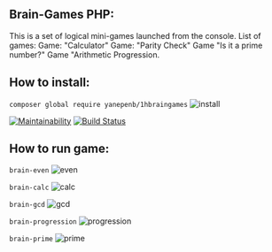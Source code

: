 ## Brain-Games PHP:
This is a set of logical mini-games launched from the console. List of games: Game: "Calculator" Game: "Parity Check" Game "Is it a prime number?" Game "Arithmetic Progression.
## **How to install:**

```composer global require yanepenb/1hbraingames``` ![install](http://i.imgur.com/LzvuqhO.gif)

[![Maintainability](https://api.codeclimate.com/v1/badges/6469dd41999438719ea4/maintainability)](https://codeclimate.com/github/yanepenb/project-lvl1-s482/maintainability)
[![Build Status](https://travis-ci.org/yanepenb/project-lvl1-s482.svg?branch=master)](https://travis-ci.org/yanepenb/project-lvl1-s482)

## **How to run game:**
```brain-even``` ![even](http://i.imgur.com/STLmWpT.gif)

```brain-calc``` ![calc](http://i.imgur.com/M3UMyCj.gif)

```brain-gcd``` ![gcd](http://i.imgur.com/coqdgsa.gif)

```brain-progression``` ![progression](http://i.imgur.com/Q39w0DY.gif)

```brain-prime``` ![prime](http://i.imgur.com/m4MPe2Q.gif)
